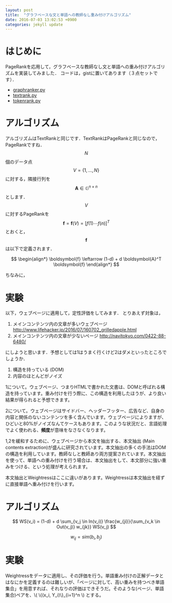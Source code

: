 ```yaml
---
layout: post
title:  "グラフベースな文と単語への教師なし重み付けアルゴリズム"
date: 2016-07-03 13:02:53 +0900
categories: jekyll update
---
```


# はじめに
PageRankを応用して，グラフベースな教師なし文と単語への重み付けアルゴリズムを実装してみました．
コードは，gistに置いてあります（３点セットです）．

- <a href="https://gist.github.com/nkt1546789/f5a8f3c5bb4445d141fe7dd03a84bcd1" target="_blank">graphranker.py</a>
- <a href="https://gist.github.com/nkt1546789/7562a66aa7157377fa531f164495a3be" target="_blank">textrank.py</a>
- <a href="https://gist.github.com/nkt1546789/a53a145282fd3befb89e5618408f4cff" target="_blank">tokenrank.py</a>

# アルゴリズム
アルゴリズムはTextRankと同じです．TextRankはPageRankと同じなので，PageRankですね．
$$ N $$個のデータ点$$V = \{1, \ldots, N\}$$に対する，隣接行列を$$ \boldsymbol{A} \in \mathbb{G}^{n \times n} $$とします．
$$V$$に対するPageRankを$$ \boldsymbol{f} = \boldsymbol{f}(V) = [f(1) \cdots f(n)]^T$$とおくと，$$ \boldsymbol{f} $$は以下で定義されます．

$$
\begin{align*}
\boldsymbol{f} \leftarrow (1-d) + d \boldsymbol{A}^T \boldsymbol{f}
\end{align*}
$$

ちなみに，
# 実験

以下，ウェブページに適用して，定性評価をしてみます．
とりあえず対象は，

1. メインコンテンツ内の文章が多いウェブページ
<a href="http://www.lifehacker.jp/2016/07/160702_grilledapple.html" target="_blank">http://www.lifehacker.jp/2016/07/160702_grilledapple.html</a>
2. メインコンテンツ内の文章が少ないページ
<a href="http://navitokyo.com/0422-88-6480/" target="_blank">http://navitokyo.com/0422-88-6480/</a>

にしようと思います．予想としては1はうまく行くけど2はダメといったところでしょうか．


1. 構造を持っている (DOM)
2. 内容のほとんどがノイズ

1について。ウェブページ、つまりHTMLで書かれた文書は、DOMと呼ばれる構造を持っています。重み付けを行う際に、この構造を利用したほうが、より良い結果が得られると予想できます。

2について。ウェブページはサイドバー、ヘッダーフッター、広告など、自身の内容と関係のないコンテンツを多く含んでいます。ウェブページによりますが、ひどいと80%がノイズなんてケースもあります。このような状況だと、言語処理でよく使われる、**頻度**が意味をなさなくなります。

1,2を緩和するために、ウェブページから本文を抽出する、本文抽出 (Main contents extraction)が盛んに研究されています。本文抽出の多くの手法はDOMの構造を利用しています。教師なしと教師あり両方提案されています。本文抽出を使って、単語への重み付けを行う場合は、本文抽出をして、本文部分に強い重みをつける、という処理が考えられます。

本文抽出とWeightressはここに違いがあります。Weightressは本文抽出を経ずに直接単語へ重み付けを行います。

# アルゴリズム

$$
WS(v_i) = (1-d) + d \sum_{v_j \in In(v_i)} \frac{w_{ji}}{\sum_{v_k \in Out(v_j)} w_{jk}} WS(v_j)
$$

$$
w_{ij} = sim(b_i, b_j)
$$

# 実験
Weightressをデータに適用し、その評価を行う。単語重み付けの正解データとはなにかを定義するのは難しいが、「ページに対して、高い重みを持つべき単語集合」を用意すれば、それなりの評価はできそうだ。そのような(ページ、単語集合)ペアを、\\( \\{(x_i, Y_i)\\}_{i=1}^n \\) とする。
